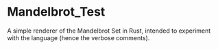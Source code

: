 # Mandelbrot_Test

A simple renderer of the Mandelbrot Set in Rust, intended to experiment with the language (hence the verbose comments).